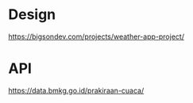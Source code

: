 # Design

https://bigsondev.com/projects/weather-app-project/

# API

https://data.bmkg.go.id/prakiraan-cuaca/